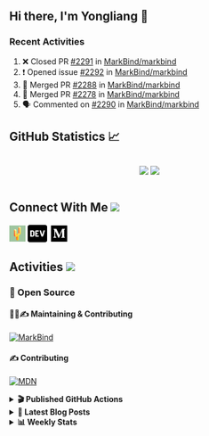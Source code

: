 ## Hi there, I'm Yongliang 👋

### Recent Activities

<!--START_SECTION:activity-->
1. ❌ Closed PR [#2291](https://github.com/MarkBind/markbind/pull/2291) in [MarkBind/markbind](https://github.com/MarkBind/markbind)
2. ❗️ Opened issue [#2292](https://github.com/MarkBind/markbind/issues/2292) in [MarkBind/markbind](https://github.com/MarkBind/markbind)
3. 🎉 Merged PR [#2288](https://github.com/MarkBind/markbind/pull/2288) in [MarkBind/markbind](https://github.com/MarkBind/markbind)
4. 🎉 Merged PR [#2278](https://github.com/MarkBind/markbind/pull/2278) in [MarkBind/markbind](https://github.com/MarkBind/markbind)
5. 🗣 Commented on [#2290](https://github.com/MarkBind/markbind/issues/2290) in [MarkBind/markbind](https://github.com/MarkBind/markbind)
<!--END_SECTION:activity-->

## GitHub Statistics :chart_with_upwards_trend:
<div align="center">
<div style="display: flex; align-items: center; justify-content: center;">

[![](https://github-readme-stats-tlylt.vercel.app/api?username=tlylt&show_icons=true&theme=tokyonight&hide_border=true&locale=en)](https://github.com/tlylt)
[![](https://github-readme-streak-stats.herokuapp.com/?user=tlylt&theme=tokyonight&hide_border=true)](https://github.com/tlylt)
</div>
</div>

## Connect With Me <img src="https://media.giphy.com/media/2wh5K5yE3ulp3xgYcG/giphy-downsized.gif" width="30">

<a href="https://www.yongliangliu.com/" target="_blank"><img align="center" src="static/site-icon.png" alt="yongliangliu.com" height="29" width="29" /></a>
<a href="https://dev.to/tlylt" target="_blank"><img align="center" src="static/dev-badge.svg" alt="dev.to/tlylt" height="35" width="35" /></a>
<a href="https://tlylt.medium.com" target="_blank"><img align="center" src="static/medium.png" alt="tlylt.medium.com" height="35" width="35" /></a>

## Activities <img src="https://media.giphy.com/media/WUlplcMpOCEmTGBtBW/giphy.gif" width="30">

### 🔭 Open Source

#### 👷‍♂️✍️ Maintaining & Contributing
[![MarkBind](https://github-readme-stats-tlylt.vercel.app/api/pin/?username=markbind&repo=markbind)](https://github.com/MarkBind/markbind)

#### ✍️ Contributing
[![MDN](https://github-readme-stats-tlylt.vercel.app/api/pin/?username=mdn&repo=content)](https://github.com/mdn/content)

<details>
<summary> <b>🎬 Published GitHub Actions </b> </summary>

[![install-graphviz](https://github-readme-stats-tlylt.vercel.app/api/pin/?username=tlylt&repo=install-graphviz)](https://github.com/tlylt/install-graphviz)

[![reposense-action](https://github-readme-stats-tlylt.vercel.app/api/pin/?username=tlylt&repo=reposense-action)](https://github.com/tlylt/reposense-action)

[![markbin-action](https://github-readme-stats-tlylt.vercel.app/api/pin/?username=markbind&repo=markbind-action)](https://github.com/MarkBind/markbind-action)

</details>

<details>
<summary> <b>📕 Latest Blog Posts</b> </summary>

<!-- BLOG-POST-LIST:START -->
- [Deploy a ChatGPT API Server in no time](https://www.yongliangliu.com/blog/chatgpt-nextjs-server/)
- [Creating a regex-based Markdown parser in TypeScript](https://www.yongliangliu.com/blog/rmark/)
- [Create VSCode Snippets for Markdown Blog Workflows](https://www.yongliangliu.com/blog/vscode-snippets/)
- [Brag Doc 2023](https://www.yongliangliu.com/blog/brag-doc-2023/)
- [My Journey into Open Source](https://www.yongliangliu.com/blog/my-journey-into-open-source/)
<!-- BLOG-POST-LIST:END -->

</details>

<details>
<summary> <b>📊 Weekly Stats</b> </summary>

<!--START_SECTION:waka-->
![Code Time](http://img.shields.io/badge/Code%20Time-950%20hrs%2025%20mins-blue)

**🐱 My GitHub Data** 

> 📦 609.4 kB Used in GitHub's Storage 
 > 
> 🏆 928 Contributions in the Year 2023
 > 
> 🚫 Not Opted to Hire
 > 
> 📜 171 Public Repositories 
 > 
> 🔑 34 Private Repositories 
 > 
**I'm an Early 🐤** 

```text
🌞 Morning                3769 commits        ███████░░░░░░░░░░░░░░░░░░   29.48 % 
🌆 Daytime                3375 commits        ███████░░░░░░░░░░░░░░░░░░   26.40 % 
🌃 Evening                4743 commits        █████████░░░░░░░░░░░░░░░░   37.10 % 
🌙 Night                  896 commits         ██░░░░░░░░░░░░░░░░░░░░░░░   07.01 % 
```
📅 **I'm Most Productive on Wednesday** 

```text
Monday                   1687 commits        ███░░░░░░░░░░░░░░░░░░░░░░   13.20 % 
Tuesday                  1913 commits        ████░░░░░░░░░░░░░░░░░░░░░   14.97 % 
Wednesday                2129 commits        ████░░░░░░░░░░░░░░░░░░░░░   16.65 % 
Thursday                 1617 commits        ███░░░░░░░░░░░░░░░░░░░░░░   12.65 % 
Friday                   1670 commits        ███░░░░░░░░░░░░░░░░░░░░░░   13.06 % 
Saturday                 1909 commits        ████░░░░░░░░░░░░░░░░░░░░░   14.93 % 
Sunday                   1858 commits        ████░░░░░░░░░░░░░░░░░░░░░   14.53 % 
```


📊 **This Week I Spent My Time On** 

```text
🕑︎ Time Zone: Asia/Singapore

💬 Programming Languages: 
TypeScript               4 hrs 4 mins        █████████░░░░░░░░░░░░░░░░   36.09 % 
Markdown                 2 hrs 37 mins       ██████░░░░░░░░░░░░░░░░░░░   23.18 % 
YAML                     1 hr 14 mins        ███░░░░░░░░░░░░░░░░░░░░░░   10.97 % 
JSON                     56 mins             ██░░░░░░░░░░░░░░░░░░░░░░░   08.40 % 
JavaScript               47 mins             ██░░░░░░░░░░░░░░░░░░░░░░░   06.96 % 
```


 Last Updated on 23/04/2023 00:51:05 UTC
<!--END_SECTION:waka-->

</details>
